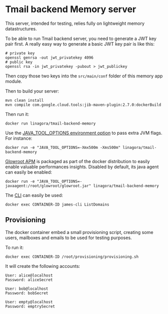 # Tmail backend Memory server

This server, intended for testing, relies fully on lightweight memory
datastructures.

To be able to run Tmail backend server, you need to generate a JWT key pair first.
A really easy way to generate a basic JWT key pair is like this:

```
# private key
openssl genrsa -out jwt_privatekey 4096
# public key
openssl rsa -in jwt_privatekey -pubout > jwt_publickey
```

Then copy those two keys into the `src/main/conf` folder of this memory app module.

Then to build your server:

```
mvn clean install
mvn compile com.google.cloud.tools:jib-maven-plugin:2.7.0:dockerBuild
```

Then run it:

```
docker run linagora/tmail-backend-memory
```

Use the [JAVA_TOOL_OPTIONS environment option](https://github.com/GoogleContainerTools/jib/blob/master/docs/faq.md#jvm-flags) 
to pass extra JVM flags. For instance:

```
docker run -e "JAVA_TOOL_OPTIONS=-Xmx500m -Xms500m" linagora/tmail-backend-memory
```

[Glowroot APM]() is packaged as part of the docker distribution to easily enable valuable performances insights.
Disabled by default, its java agent can easily be enabled:

```
docker run -e "JAVA_TOOL_OPTIONS=-javaagent:/root/glowroot/glowroot.jar" linagora/tmail-backend-memory
```
The [CLI](https://james.apache.org/server/manage-cli.html) can easily be used:

```
docker exec CONTAINER-ID james-cli ListDomains
```

## Provisioning

The docker container embed a small provisioning script, creating some users, mailboxes and emails
to be used for testing purposes.

To run it:

```
docker exec CONTAINER-ID /root/provisioning/provisioning.sh
```

It will create the following accounts:

```
User: alice@localhost
Password: aliceSecret

User: bob@localhost
Password: bobSecret

User: empty@localhost
Password: emptrySecret
```